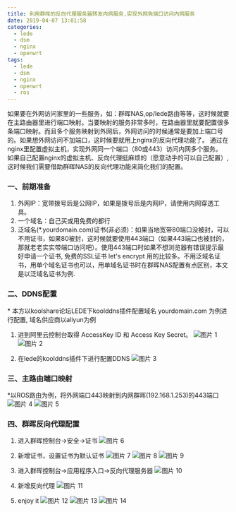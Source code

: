 ```yaml
---
title: 利用群晖的反向代理服务器转发内网服务,实现外网免端口访问内网服务
date: 2019-04-07 13:01:58
categories:
  - lede
  - dsm
  - nginx
  - openwrt
tags:
  - lede
  - dsm
  - nginx
  - openwrt
  - ros
---
```


<!--more-->

如果要在外网访问家里的一些服务，如：群晖NAS,op/lede路由等等，这时候就要在主路由器里进行端口映射。当要映射的服务非常多时，在路由器里就要配置很多条端口映射。而且多个服务映射到外网后，外网访问的时候通常是要加上端口号的。如果想外网访问不加端口，这时候要就用上nginx的反向代理功能了。
通过在nginx里配置虚拟主机，实现外网同一个端口（80或443）访问内网多个服务。
如果自己配置nginx的虚拟主机、反向代理挺麻烦的（愿意动手的可以自己配置）,这时候我们需要借助群晖NAS的反向代理功能来简化我们的配置。

### 一、前期准备
1. 外网IP：宽带拨号后是公网IP，如果是拨号后是内网IP，请使用内网穿透工具。
2. 一个域名：自己买或用免费的都行
3. 泛域名(\*.yourdomain.com)证书(非必须)：如果当地宽带80端口没被封，可以不用证书，如果80被封，这时候就要使用443端口（如果443端口也被封的，那就老老实实带端口访问吧）。使用443端口时如果不想浏览器有错误提示最好申请一个证书, 免费的SSL证书 let's encrypt 用的比较多。不用泛域名证书，用单个域名证书也可以，用单域名证书时在群晖NAS配置有点区别，本文是以泛域名证书为例.


### 二、DDNS配置
\* 本方以koolshare论坛LEDE下koolddns插件配置域名 yourdomain.com 为例进行配置, 域名供应商以aliyun为例
1. 进到阿里云控制台取得 AccessKey ID 和 Access Key Secret。
![图片 1](1.jpg)
![图片 2](2.jpg)

2. 在lede的koolddns插件下进行配置DDNS
![图片 3](3.jpg)

### 三、主路由端口映射
\*以ROS路由为例，将外网端口443映射到内网群晖(192.168.1.253)的443端口
![图片 4](4.jpg)
![图片 5](5.jpg)

### 四、群晖反向代理配置
1. 进入群晖控制台->安全->证书
![图片 6](6.jpg)

2. 新增证书，设置证书为默认证书
![图片 7](7.jpg)
![图片 8](8.jpg)
![图片 9](9.jpg)

3. 进入群晖控制台->应用程序入口->反向代理服务器
![图片 10](10.jpg)

4. 新增反向代理
![图片 11](11.jpg)

5. enjoy it
![图片 12](12.jpg)
![图片 13](13.jpg)
![图片 14](14.jpg)
